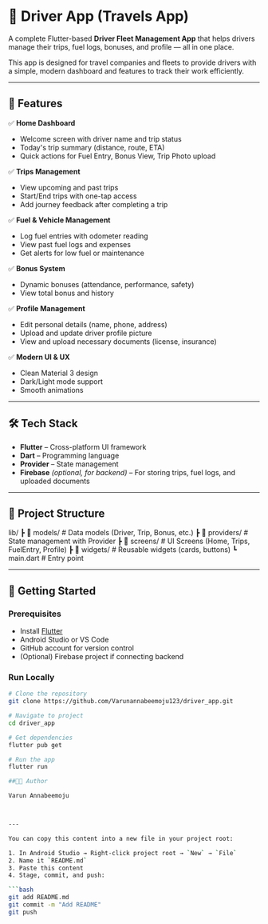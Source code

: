 # 🚖 Driver App (Travels App)

A complete Flutter-based **Driver Fleet Management App** that helps drivers manage their trips, fuel logs, bonuses, and profile — all in one place.  

This app is designed for travel companies and fleets to provide drivers with a simple, modern dashboard and features to track their work efficiently.

---

## 📱 Features

✅ **Home Dashboard**  
- Welcome screen with driver name and trip status  
- Today's trip summary (distance, route, ETA)  
- Quick actions for Fuel Entry, Bonus View, Trip Photo upload  

✅ **Trips Management**  
- View upcoming and past trips  
- Start/End trips with one-tap access  
- Add journey feedback after completing a trip  

✅ **Fuel & Vehicle Management**  
- Log fuel entries with odometer reading  
- View past fuel logs and expenses  
- Get alerts for low fuel or maintenance  

✅ **Bonus System**  
- Dynamic bonuses (attendance, performance, safety)  
- View total bonus and history  

✅ **Profile Management**  
- Edit personal details (name, phone, address)  
- Upload and update driver profile picture  
- View and upload necessary documents (license, insurance)

✅ **Modern UI & UX**  
- Clean Material 3 design  
- Dark/Light mode support  
- Smooth animations  

---

## 🛠️ Tech Stack

- **Flutter** – Cross-platform UI framework  
- **Dart** – Programming language  
- **Provider** – State management  
- **Firebase** *(optional, for backend)* – For storing trips, fuel logs, and uploaded documents  

---

## 📂 Project Structure

lib/
┣ 📁 models/ # Data models (Driver, Trip, Bonus, etc.)
┣ 📁 providers/ # State management with Provider
┣ 📁 screens/ # UI Screens (Home, Trips, FuelEntry, Profile)
┣ 📁 widgets/ # Reusable widgets (cards, buttons)
┗ main.dart # Entry point

---

## 🚀 Getting Started

### Prerequisites
- Install [Flutter](https://flutter.dev/docs/get-started/install)
- Android Studio or VS Code
- GitHub account for version control
- (Optional) Firebase project if connecting backend

### Run Locally
```bash
# Clone the repository
git clone https://github.com/Varunannabeemoju123/driver_app.git

# Navigate to project
cd driver_app

# Get dependencies
flutter pub get

# Run the app
flutter run

##👨‍💻 Author

Varun Annabeemoju



---

You can copy this content into a new file in your project root:

1. In Android Studio → Right-click project root → `New` → `File`
2. Name it `README.md`
3. Paste this content
4. Stage, commit, and push:

```bash
git add README.md
git commit -m "Add README"
git push
